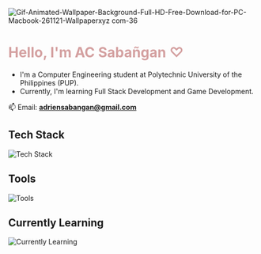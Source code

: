 ![Gif-Animated-Wallpaper-Background-Full-HD-Free-Download-for-PC-Macbook-261121-Wallpaperxyz com-36](https://github.com/user-attachments/assets/3cad8497-ec2e-49ae-8ce1-9a8b1258084d)

<h1 style="color: #d4a0a0">Hello, I'm AC Sabañgan ♡</h1>
<ul>
  <li>
    I'm a Computer Engineering student at Polytechnic University of the
    Philippines (PUP).
  </li>
  <li>Currently, I'm learning Full Stack Development and Game Development.</li>
</ul>

📫 Email: **adriensabangan@gmail.com**

## Tech Stack
![Tech Stack](https://skillicons.dev/icons?i=html,css,js,python)

## Tools
![Tools](https://skillicons.dev/icons?i=figma,vscode)

## Currently Learning
![Currently Learning](https://skillicons.dev/icons?i=typescript,react,nodejs,flutter)

